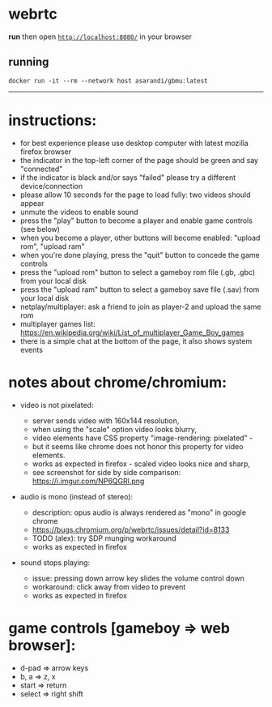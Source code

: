 # webrtc
__run__  then open [`http://localhost:8080/`](http://localhost:8080/) in your browser

## running
```
docker run -it --rm --network host asarandi/gbmu:latest
```

---

# instructions:
- for best experience please use desktop computer with latest mozilla firefox browser
- the indicator in the top-left corner of the page should be green and say "connected"
- if the indicator is black and/or says "failed" please try a different device/connection
- please allow 10 seconds for the page to load fully: two videos should appear
- unmute the videos to enable sound
- press the "play" button to become a player and enable game controls (see below)
- when you become a player, other buttons will become enabled: "upload rom", "upload ram"
- when you're done playing, press the "quit" button to concede the game controls
- press the "upload rom" button to select a gameboy rom file (.gb, .gbc) from your local disk
- press the "upload ram" button to select a gameboy save file (.sav) from your local disk
- netplay/multiplayer: ask a friend to join as player-2 and upload the same rom
- multiplayer games list: https://en.wikipedia.org/wiki/List_of_multiplayer_Game_Boy_games
- there is a simple chat at the bottom of the page, it also shows system events


# notes about chrome/chromium:
- video is not pixelated:
  - server sends video with 160x144 resolution,
  - when using the "scale" option video looks blurry,
  - video elements have CSS property "image-rendering: pixelated" -
  - but it seems like chrome does not honor this property for video elements.
  - works as expected in firefox - scaled video looks nice and sharp,
  - see screenshot for side by side comparison: https://i.imgur.com/NP6QGRl.png

- audio is mono (instead of stereo):
  - description: opus audio is always rendered as "mono" in google chrome
  - https://bugs.chromium.org/p/webrtc/issues/detail?id=8133
  - TODO (alex): try SDP munging workaround
  - works as expected in firefox

- sound stops playing:
  - issue: pressing down arrow key slides the volume control down
  - workaround: click away from video to prevent
  - works as expected in firefox


# game controls [gameboy => web browser]:
- d-pad  => arrow keys
- b, a   => z, x
- start  => return
- select => right shift
